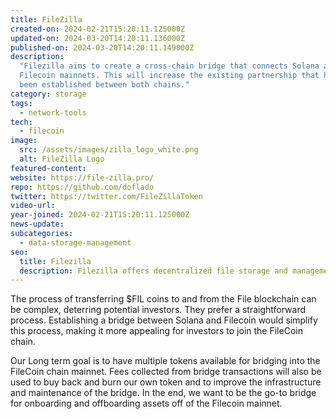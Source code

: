 ```yaml
---
title: FileZilla
created-on: 2024-02-21T15:20:11.125000Z
updated-on: 2024-03-20T14:20:11.136000Z
published-on: 2024-03-20T14:20:11.149000Z
description:
  "Filezilla aims to create a cross-chain bridge that connects Solana and
  Filecoin mainnets. This will increase the existing partnership that has already
  been established between both chains."
category: storage
tags:
  - network-tools
tech:
  - filecoin
image:
  src: /assets/images/zilla_logo_white.png
  alt: FileZilla Logo
featured-content:
website: https://file-zilla.pro/
repo: https://github.com/doflado
twitter: https://twitter.com/FileZillaToken
video-url:
year-joined: 2024-02-21T15:20:11.125000Z
news-update:
subcategories:
  - data-storage-management
seo:
  title: Filezilla
  description: Filezilla offers decentralized file storage and management solutions.
---
```


The process of transferring $FIL coins to and from the File blockchain can be complex, deterring potential investors. They prefer a straightforward process. Establishing a bridge between Solana and Filecoin would simplify this process, making it more appealing for investors to join the FileCoin chain.

Our Long term goal is to have multiple tokens available for bridging into the FileCoin chain mainnet. Fees collected from bridge transactions will also be used to buy back and burn our own token and to improve the infrastructure and maintenance of the bridge. In the end, we want to be the go-to bridge for onboarding and offboarding assets off of the Filecoin mainnet.
